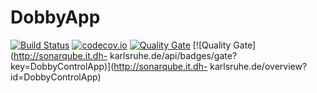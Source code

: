 # DobbyApp


[![Build Status](https://circleci.com/gh/MarieKristin/DobbyApp/tree/master.svg?style=shield&circle-token=:circle-token)](https://circleci.com/gh/MarieKristin/DobbyApp) [![codecov.io](https://codecov.io/github/MarieKristin/DobbyApp/coverage.svg?branch=master)](https://codecov.io/gh/MarieKristin/DobbyApp/branch/master) 
[![Quality Gate](http://sonarqube.it.dhkarlsruhe.de/api/badges/gate?key=DobbyControlApp)](http://sonarqube.it.dhkarlsruhe.de/overview?id=DobbyControlApp) 
[![Quality Gate](http://sonarqube.it.dh-
karlsruhe.de/api/badges/gate?key=DobbyControlApp)](http://sonarqube.it.dh-
karlsruhe.de/overview?id=DobbyControlApp)

